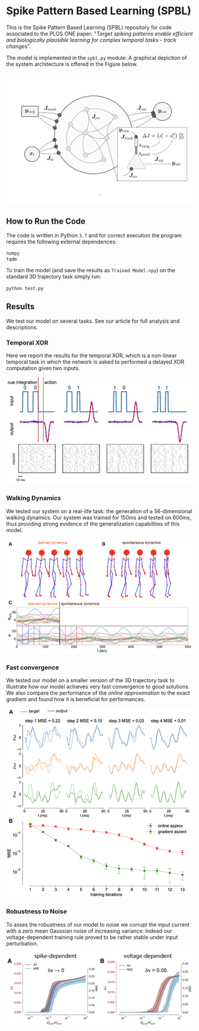 # Spike Pattern Based Learning (SPBL)
This is the Spike Pattern Based Learning (SPBL) repository for code associated to
the PLOS ONE paper: "*Target spiking patterns enable efficient and biologically plausible learning for complex temporal tasks - track changes*".

The model is implemented in the `spbl.py` module. A graphical depiction of the
system architecture is offered in the Figure below.

![Model](figure/Final_Model.png)

## How to Run the Code
The code is written in Python `3.7` and for correct execution the program requires
the following external dependences:

```
numpy
tqdm
```

To train the model (and save the results as `Trained Model.npy`) on the standard 3D trajectory task simply run:

`python test.py`

## Results

We test our model on several tasks. See our article for full analysis and descriptions.

### Temporal XOR
Here we report the results for the temporal
XOR, which is a non-linear temporal task in which the network is asked to performed
a delayed XOR computation given two inputs.

![Temporal XOR](figure/Figure5.png)

### Walking Dynamics
We tested our system on a real-life task: the generation of a 56-dimensional
walking dynamics. Our system was trained for 150ms and tested on 600ms, thus
providing strong evidence of the generalization capabilities of this model.

![Figure 4](figure/Figure4.png)

### Fast convergence
We tested our model on a smaller version of the 3D trajectory task to illustrate how
our model achieves very fast convergence to good solutions. We also compare the
performance of the *online approximation* to the exact gradient and found how it
is beneficial for performances. 

![Figure 3](figure/Figure3.png)

### Robustness to Noise
To asses the robustness of our model to noise we corrupt the input current with
a zero mean Gaussian noise of increasing variance. Indeed our voltage-dependent
training rule proved to be rather stable under input perturbation.

![Figure 2](figure/Figure2.png)

